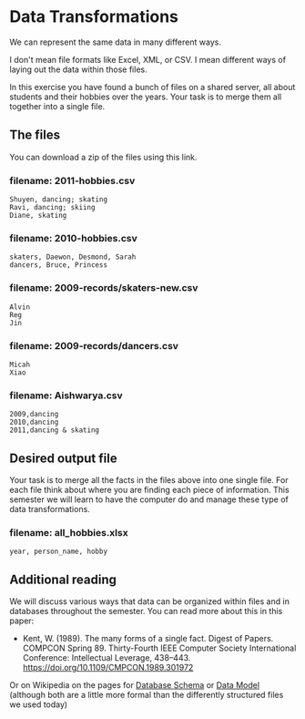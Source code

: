 # Data Transformations

We can represent the same data in many different ways.  

I don't mean file formats like Excel, XML, or CSV.  I mean different ways of laying out the data within those files.

In this exercise you have found a bunch of files on a shared server, all about students and their hobbies over the years.  Your task is to merge them all together into a single file.

## The files

You can download a zip of the files using this link.

### filename: 2011-hobbies.csv

```
Shuyen, dancing; skating
Ravi, dancing; skiing
Diane, skating
```

### filename: 2010-hobbies.csv

```
skaters, Daewon, Desmond, Sarah
dancers, Bruce, Princess
```

### filename: 2009-records/skaters-new.csv

```
Alvin
Reg
Jin
```

### filename: 2009-records/dancers.csv

```
Micah
Xiao
```

### filename: Aishwarya.csv

```
2009,dancing
2010,dancing
2011,dancing & skating
```

## Desired output file

Your task is to merge all the facts in the files above into one single file. For each file think about where you are finding each piece of information.  This semester we will learn to have the computer do and manage these type of data transformations.

### filename: all_hobbies.xlsx

```
year, person_name, hobby
```


## Additional reading

We will discuss various ways that data can be organized within files and in databases throughout the semester.  You can read more about this in this paper:

- Kent, W. (1989). The many forms of a single fact. Digest of Papers. COMPCON Spring 89. Thirty-Fourth IEEE Computer Society International Conference: Intellectual Leverage, 438–443. https://doi.org/10.1109/CMPCON.1989.301972

Or on Wikipedia on the pages for [Database Schema](https://en.wikipedia.org/wiki/Database_schema) or [Data Model](https://en.wikipedia.org/wiki/Data_model) (although both are a little more formal than the differently structured files we used today)
